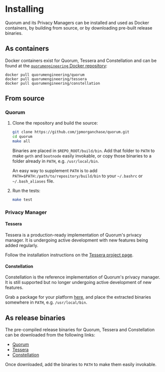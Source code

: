 # Installing

Quorum and its Privacy Managers can be installed and used as Docker containers, by building from source, or by downloading pre-built release binaries.

## As containers
Docker containers exist for Quorum, Tessera and Constellation and can be found at the [`quorumengineering` Docker repository](https://hub.docker.com/u/quorumengineering/):

```
docker pull quorumengineering/quorum
docker pull quorumengineering/tessera
docker pull quorumengineering/constellation
```    

## From source
### Quorum

1. Clone the repository and build the source:

    ```bash
    git clone https://github.com/jpmorganchase/quorum.git
    cd quorum
    make all
    ```

    Binaries are placed in `$REPO_ROOT/build/bin`. Add that folder to `PATH` to make `geth` and `bootnode` easily invokable, or copy those binaries to a folder already in `PATH`, e.g. `/usr/local/bin`.

    An easy way to supplement `PATH` is to add `PATH=$PATH:/path/to/repository/build/bin` to your `~/.bashrc` or `~/.bash_aliases` file.

1. Run the tests:

    ```bash
    make test
    ```

### Privacy Manager

#### Tessera
Tessera is a production-ready implementation of Quorum's privacy manager.  It is undergoing active development with new features being added regularly.

Follow the installation instructions on the [Tessera project page](https://github.com/jpmorganchase/tessera).

#### Constellation
Constellation is the reference implementation of Quorum's privacy manager.  It is still supported but no longer undergoing active development of new features.  

Grab a package for your platform [here](https://github.com/jpmorganchase/constellation/releases), and place the extracted binaries somewhere in `PATH`, e.g. `/usr/local/bin`.

## As release binaries
The pre-compiled release binaries for Quorum, Tessera and Constellation can be downloaded from the following links:

* [Quorum](https://github.com/jpmorganchase/quorum/releases)
* [Tessera](https://github.com/jpmorganchase/tessera/releases)
* [Constellation](https://github.com/jpmorganchase/constellation/releases)

Once downloaded, add the binaries to `PATH` to make them easily invokable.
